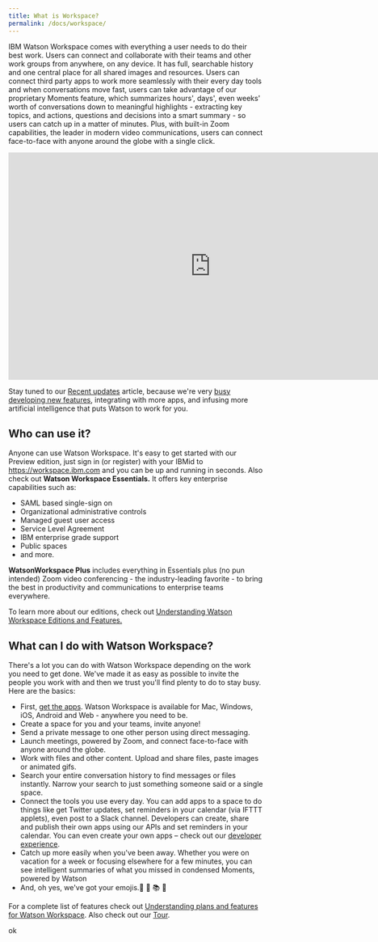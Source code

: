 ```yaml
---
title: What is Workspace?
permalink: /docs/workspace/
---
```


IBM Watson Workspace comes with everything a user needs to do their best work. Users can connect and collaborate with their teams and other work groups from anywhere, on any device. It has full, searchable history and one central place for all shared images and resources. Users can connect third party apps to work more seamlessly with their every day tools and when conversations move fast, users can take advantage of our proprietary Moments feature, which summarizes hours', days', even weeks' worth of conversations down to meaningful highlights - extracting key topics, and actions, questions and decisions into a smart summary - so users can catch up in a matter of minutes. Plus, with built-in Zoom capabilities, the leader in modern video communications, users can connect face-to-face with anyone around the globe with a single click.
<br/>

<iframe width="800" height="450" src="https://www.youtube.com/embed/yrjqw4wZMio?rel=0" frameborder="0" allow="autoplay; encrypted-media" allowfullscreen></iframe>

<p>Stay tuned to our <a href="https://help.workspace.ibm.com/hc/en-us/articles/230056668-News-Updates">Recent updates</a> article, because we're very <a href="https://developer.ibm.com/code/open/case-study-consuming-open-source/">busy developing new features</a>, integrating with more apps, and infusing more artificial intelligence that puts Watson to work for you.  </p>

<p> </p>

<h2>Who can use it?</h2>
<p><span class="author-258447245 font-color-000000 font-size-medium">Anyone can use Watson Workspace.  It's easy to get started with our Preview edition, just sign in (or register) with your IBMid to <a href="https://workspace.ibm.com" target="_blank">https://workspace.ibm.com</a> and you can be up and running in seconds.  Also check out <strong>Watson Workspace Essentials.</strong>  It offers key enterprise capabilities such as:   </span></p>
<ul>
<li>SAML based single-sign on</li>
<li>Organizational administrative controls</li>
<li>Managed guest user access</li>
<li>Service Level Agreement</li>
<li>IBM enterprise grade support</li>
<li>Public spaces</li>
<li>and more. </li>
</ul>
<p><strong>WatsonWorkspace Plus</strong> includes everything in Essentials plus (no pun intended) Zoom video conferencing - the industry-leading favorite - to bring the best in productivity and communications to enterprise teams everywhere.</p>
<p>To learn more about our editions, check out <a href="https://help.workspace.ibm.com/hc/articles/115012358867" target="_blank">Understanding Watson Workspace Editions and Features. </a></p>

<p></p>


<h2>What can I do with Watson Workspace?</h2>
<p>There's a lot you can do with Watson Workspace depending on the work you need to get done.  We've made it as easy as possible to invite the people you work with and then we trust you'll find plenty to do to stay busy.  Here are the basics: </p>
<ul>
<li>First, <a href="https://help.workspace.ibm.com/hc/en-us#download-apps" target="_blank">get the apps</a>.  Watson Workspace is available for Mac, Windows, iOS, Android and Web - anywhere you need to be. </li>
<li>Create a space for you and your teams, invite anyone!</li>
<li>Send a private message to one other person using direct messaging.</li>
<li>Launch meetings, powered by Zoom, and connect face-to-face with anyone around the globe. </li>
<li>Work with files and other content. Upload and share files, paste images or animated gifs.</li>
<li>Search your entire conversation history to find messages or files instantly.  Narrow your search to just something someone said or a single space. </li>
<li>Connect the tools you use every day. You can add apps to a space to do things like get Twitter updates, set reminders in your calendar (via IFTTT applets), even post to a Slack channel. Developers can create, share and publish their own apps using our APIs and set reminders in your calendar. You can even create your own apps – check out our <a href="https://developer.watsonwork.ibm.com" target="_blank">developer experience</a>.</li>
<li>Catch up more easily when you've been away. Whether you were on vacation for a week or focusing elsewhere for a few minutes, you can see intelligent summaries of what you missed in condensed Moments, powered by Watson</li>
<li>And, oh yes, we've got your emojis.🎈 🚀 📚 👏 </li>
</ul>
<p>For a complete list of features check out <a href="https://help.workspace.ibm.com/hc/en-us/articles/115012358867" target="_blank">Understanding plans and features for Watson Workspace</a>.  Also check out our <a href="https://help.workspace.ibm.com/hc/articles/115012880188" target="_blank">Tour</a>.   </p>ok
<p> </p>
